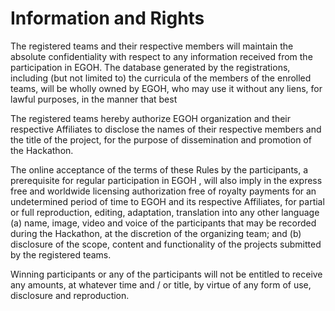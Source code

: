 # Information and Rights

The registered teams and their respective members will maintain the absolute confidentiality with respect to any information received from the participation in EGOH. The database generated by the registrations, including \(but not limited to\) the curricula of the members of the enrolled teams, will be wholly owned by EGOH, who may use it without any liens, for lawful purposes, in the manner that best 

The registered teams hereby authorize EGOH organization and their respective Affiliates to disclose the names of their respective members and the title of the project, for the purpose of dissemination and promotion of the Hackathon. 

The online acceptance of the terms of these Rules by the participants, a prerequisite for regular participation in EGOH , will also imply in the express free and worldwide licensing authorization free of royalty payments for an undetermined period of time to EGOH and its respective Affiliates, for partial or full reproduction, editing, adaptation, translation into any other language \(a\) name, image, video and voice of the participants that may be recorded during the Hackathon, at the discretion of the organizing team; and \(b\) disclosure of the scope, content and functionality of the projects submitted by the registered teams.

Winning participants or any of the participants will not be entitled to receive any amounts, at whatever time and / or title, by virtue of any form of use, disclosure and reproduction.

